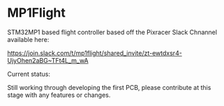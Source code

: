 # MP1Flight

STM32MP1 based flight controller based off the Pixracer
Slack Chnannel available here:

https://join.slack.com/t/mp1flight/shared_invite/zt-ewtdxsr4-UjyOhen2aBG~TFt4L_m_wA

Current status:

Still working through developing the first PCB, please contribute at this stage with any features or changes.
